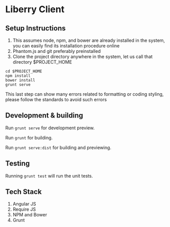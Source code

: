 # Liberry Client

## Setup Instructions
1. This assumes node, npm, and bower are already installed in the system, you can easily find its installation procedure online
2. Phantom.js and git preferably preinstalled
3. Clone the project directory anywhere in the system, let us call that directory $PROJECT_HOME
~~~~
cd $PROJECT_HOME
npm install
bower install
grunt serve
~~~~
This last step can show many errors related to formatting or coding styling, please follow the standards to avoid such errors

## Development & building

Run `grunt serve` for development preview.

Run `grunt` for building.

Run `grunt serve:dist` for building and previewing.

## Testing

Running `grunt test` will run the unit tests.

## Tech Stack
1. Angular JS
2. Require JS
3. NPM and Bower
4. Grunt
